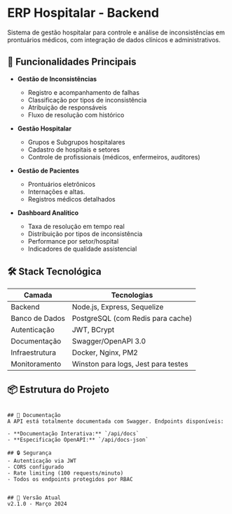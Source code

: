 # ERP Hospitalar - Backend

Sistema de gestão hospitalar para controle e análise de inconsistências em prontuários médicos, com integração de dados clínicos e administrativos.

## 🚀 Funcionalidades Principais

- **Gestão de Inconsistências**
  - Registro e acompanhamento de falhas
  - Classificação por tipos de inconsistência
  - Atribuição de responsáveis
  - Fluxo de resolução com histórico

- **Gestão Hospitalar**
  - Grupos e Subgrupos hospitalares
  - Cadastro de hospitais e setores
  - Controle de profissionais (médicos, enfermeiros, auditores)

- **Gestão de Pacientes**
  - Prontuários eletrônicos
  - Internações e altas.
  - Registros médicos detalhados

- **Dashboard Analítico**
  - Taxa de resolução em tempo real
  - Distribuição por tipos de inconsistência
  - Performance por setor/hospital
  - Indicadores de qualidade assistencial

## 🛠 Stack Tecnológica

| Camada          | Tecnologias                                                                 |
|-----------------|-----------------------------------------------------------------------------|
| Backend         | Node.js, Express, Sequelize                                                 |
| Banco de Dados  | PostgreSQL (com Redis para cache)                                           |
| Autenticação    | JWT, BCrypt                                                                 |
| Documentação    | Swagger/OpenAPI 3.0                                                         |
| Infraestrutura  | Docker, Nginx, PM2                                                          |
| Monitoramento   | Winston para logs, Jest para testes                                         |

## 📦 Estrutura do Projeto

```

## 📄 Documentação
A API está totalmente documentada com Swagger. Endpoints disponíveis:

- **Documentação Interativa:** `/api/docs`
- **Especificação OpenAPI:** `/api/docs-json`

## 🔒 Segurança
- Autenticação via JWT
- CORS configurado
- Rate limiting (100 requests/minuto)
- Todos os endpoints protegidos por RBAC


## 📌 Versão Atual
v2.1.0 - Março 2024